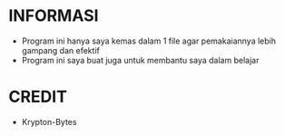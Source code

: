 # INFORMASI
- Program ini hanya saya kemas dalam 1 file agar pemakaiannya lebih gampang dan efektif
- Program ini saya buat juga untuk membantu saya dalam belajar

# CREDIT
- Krypton-Bytes
